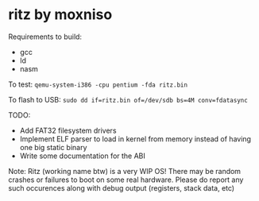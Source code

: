 # ritz by moxniso

Requirements to build:
* gcc
* ld
* nasm

To test:
``qemu-system-i386 -cpu pentium -fda ritz.bin``

To flash to USB: 
``sudo dd if=ritz.bin of=/dev/sdb bs=4M conv=fdatasync``

TODO:
* Add FAT32 filesystem drivers
* Implement ELF parser to load in kernel
from memory instead of having one big static binary
* Write some documentation for the ABI

Note: Ritz (working name btw) is a very WIP OS! There may be random crashes or failures to boot on some real hardware. Please do report any such occurences along with debug output (registers, stack data, etc)
